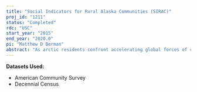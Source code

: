 ```yaml
---
title: "Social Indicators for Rural Alaska Communities (SIRAC)"
proj_id: "1211"
status: "Completed"
rdc: "USC"
start_year: "2015"
end_year: "2020.0"
pi: "Matthew D Berman"
abstract: "As arctic residents confront accelerating global forces of change, researchers and decision makers face a huge loss of information on adaptation and social outcomes. For instance, have social and economic conditions for Alaska Natives living in a given community changed since 2000? Do current conditions differ from one community or small region to another? During the past several decades, such questions could be answered by using the published Census Bureau statistics derived from the decennial Census long form survey. Unfortunately, the first American Community Survey (ACS) results published in late 2010 for rural Alaska communities exhibit a large downgrade in reliability compared to decennial Census data. Margins of error for many indicators are so high that conditions in one rural Alaska Census Area, let alone community, often cannot be distinguished statistically from those in another. This project meets this critical emerging information need by developing a set of statistically more robust social indicators for rural Alaska communities from the ACS and other sources. It takes advantage of the increased statistical power of the new indicators to test hypotheses about spatial differences and recent change in arctic social conditions that cannot be tested reliably with the published figures. The project will provide estimates and analysis to improve ACS estimates, reproducible methods for updating the indicator set periodically as new data became available over time, and recommendations for highest priority collection of new observations."
---
```


**Datasets Used:**

  - American Community Survey 
  - Decennial Census 

